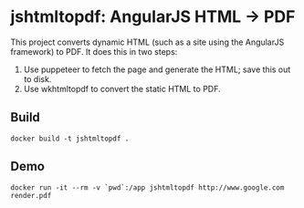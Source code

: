 # jshtmltopdf: AngularJS HTML -> PDF

This project converts dynamic HTML (such as a site using the
AngularJS framework) to PDF.  It does this in two steps:

1. Use puppeteer to fetch the page and generate the HTML; save this
   out to disk.
2. Use wkhtmltopdf to convert the static HTML to PDF.

## Build

```
docker build -t jshtmltopdf .
```

## Demo

```
docker run -it --rm -v `pwd`:/app jshtmltopdf http://www.google.com render.pdf
```
